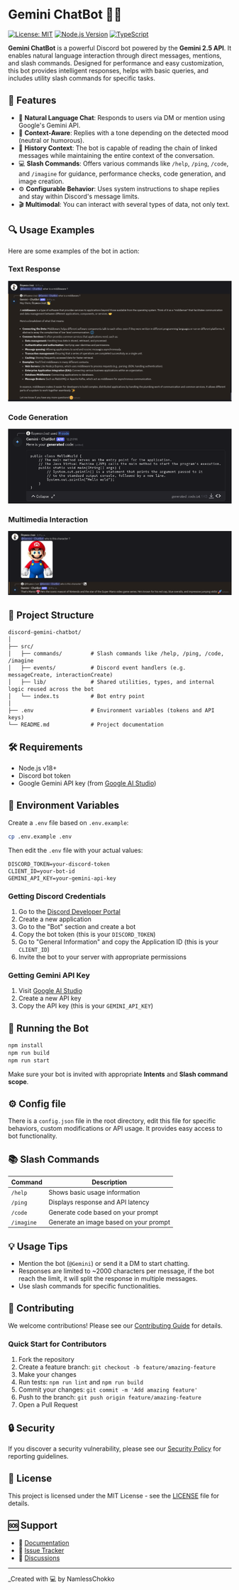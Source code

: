 # Gemini ChatBot 🤖✨

[![License: MIT](https://img.shields.io/badge/License-MIT-yellow.svg)](https://opensource.org/licenses/MIT)
[![Node.js Version](https://img.shields.io/badge/node-%3E%3D18.0.0-brightgreen.svg)](https://nodejs.org/)
[![TypeScript](https://img.shields.io/badge/TypeScript-5.8-blue.svg)](https://www.typescriptlang.org/)

**Gemini ChatBot** is a powerful Discord bot powered by the **Gemini 2.5 API**. It enables natural language interaction through direct messages, mentions, and slash commands. Designed for performance and easy customization, this bot provides intelligent responses, helps with basic queries, and includes utility slash commands for specific tasks.

## 📌 Features

- 💬 **Natural Language Chat**: Responds to users via DM or mention using Google's Gemini API.
- 🧠 **Context-Aware**: Replies with a tone depending on the detected mood (neutral or humorous).
- 📖 **History Context**: The bot is capable of reading the chain of linked messages while maintaining the entire context of the conversation.
- 💻 **Slash Commands**: Offers various commands like `/help`, `/ping`, `/code`, and `/imagine` for guidance, performance checks, code generation, and image creation.
- ⚙️ **Configurable Behavior**: Uses system instructions to shape replies and stay within Discord's message limits.
- 🎬 **Multimodal**: You can interact with several types of data, not only text.

## 🔍 Usage Examples

Here are some examples of the bot in action:

### Text Response

![Text Response Example](img/text-response.png)

### Code Generation

![Code Response Example](img/code-response.png)

### Multimedia Interaction

![Mario Response Example](img/mario-response.png)

## 📁 Project Structure

```
discord-gemini-chatbot/
│
├── src/
│   ├── commands/         # Slash commands like /help, /ping, /code, /imagine
│   ├── events/           # Discord event handlers (e.g. messageCreate, interactionCreate)
│   ├── lib/              # Shared utilities, types, and internal logic reused across the bot
│   └── index.ts          # Bot entry point
│
├── .env                  # Environment variables (tokens and API keys)
└── README.md             # Project documentation

```

## 🛠️ Requirements

- Node.js v18+
- Discord bot token
- Google Gemini API key (from [Google AI Studio](https://aistudio.google.com/app/apikey))

## 🔧 Environment Variables

Create a `.env` file based on `.env.example`:

```bash
cp .env.example .env
```

Then edit the `.env` file with your actual values:

```env
DISCORD_TOKEN=your-discord-token
CLIENT_ID=your-bot-id
GEMINI_API_KEY=your-gemini-api-key
```

### Getting Discord Credentials

1. Go to the [Discord Developer Portal](https://discord.com/developers/applications)
2. Create a new application
3. Go to the "Bot" section and create a bot
4. Copy the bot token (this is your `DISCORD_TOKEN`)
5. Go to "General Information" and copy the Application ID (this is your `CLIENT_ID`)
6. Invite the bot to your server with appropriate permissions

### Getting Gemini API Key

1. Visit [Google AI Studio](https://aistudio.google.com/app/apikey)
2. Create a new API key
3. Copy the API key (this is your `GEMINI_API_KEY`)

## 🚀 Running the Bot

```bash
npm install
npm run build
npm run start
```

Make sure your bot is invited with appropriate **Intents** and **Slash command scope**.

## ⚙️ Config file

There is a `config.json` file in the root directory, edit this file for specific behaviors, custom modifications or API usage. It provides easy access to bot functionality.

## 📚 Slash Commands

| Command    | Description                            |
| ---------- | -------------------------------------- |
| `/help`    | Shows basic usage information          |
| `/ping`    | Displays response and API latency      |
| `/code`    | Generate code based on your prompt     |
| `/imagine` | Generate an image based on your prompt |

## 💡 Usage Tips

- Mention the bot (`@Gemini`) or send it a DM to start chatting.
- Responses are limited to \~2000 characters per message, if the bot reach the limit, it will split the response in multiple messages.
- Use slash commands for specific functionalities.

## 🤝 Contributing

We welcome contributions! Please see our [Contributing Guide](CONTRIBUTING.md) for details.

### Quick Start for Contributors

1. Fork the repository
2. Create a feature branch: `git checkout -b feature/amazing-feature`
3. Make your changes
4. Run tests: `npm run lint` and `npm run build`
5. Commit your changes: `git commit -m 'Add amazing feature'`
6. Push to the branch: `git push origin feature/amazing-feature`
7. Open a Pull Request

## 🔒 Security

If you discover a security vulnerability, please see our [Security Policy](SECURITY.md) for reporting guidelines.

## 📄 License

This project is licensed under the MIT License - see the [LICENSE](LICENSE) file for details.

## 🆘 Support

- 📖 [Documentation](README.md)
- 🐛 [Issue Tracker](https://github.com/NamlessChokko/discord-gemini-chatbot/issues)
- 💬 [Discussions](https://github.com/NamlessChokko/discord-gemini-chatbot/discussions)

---

\_Created with 💻 by NamlessChokko
